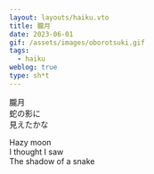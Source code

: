 ```yaml
---
layout: layouts/haiku.vto
title: 朧月
date: 2023-06-01
gif: /assets/images/oborotsuki.gif
tags:
  - haiku
weblog: true
type: sh*t
---
```


<!-- jp -->

朧月
<br> 蛇の影に
<br> 見えたかな

<!-- endjp -->

<!-- en -->

Hazy moon
<br> I thought I saw
<br> The shadow of a snake

<!-- enden -->

